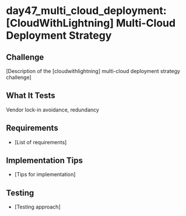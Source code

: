 # day47_multi_cloud_deployment: [CloudWithLightning] Multi-Cloud Deployment Strategy

## Challenge
[Description of the [cloudwithlightning] multi-cloud deployment strategy challenge]

## What It Tests
Vendor lock-in avoidance, redundancy

## Requirements
- [List of requirements]

## Implementation Tips
- [Tips for implementation]

## Testing
- [Testing approach]
